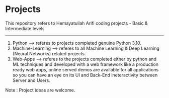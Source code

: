 # Projects
This repository refers to Hemayatullah Arifi coding projects - Basic & Intermediate levels
_________________________________________________________________________________

1. Python --> referes to projects completed genuine Python 3.10.
2. Machine-Learning --> referes to all Machine Learning & Deep Learning (Neural Networks) related projects.
3. Web-Apps --> referes to the projects completed either by python and ML techniques and developed with a web framework like a production ready web apps, online served demos are available for all applications so you can have an eye on its UI and Back-End ineteractivity between Server and Users.


Note : Project ideas are welcome.
